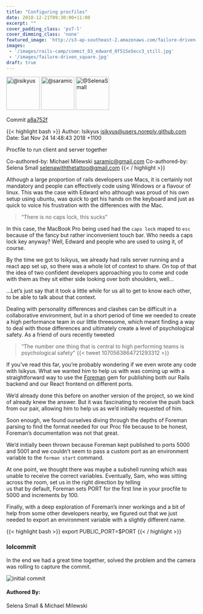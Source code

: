 ```yaml
---
title: "Configuring procfiles"
date: 2018-12-21T09:30:00+11:00
excerpt: ""
cover_padding_class: 'pv7-l'
cover_dimming_class: 'none'
featured_image: 'http://s3-ap-southeast-2.amazonaws.com/failure-driven-blog/railscamp-24-woodfield-hobart/commit_03_edward_0f515e5ecc3.gif'
images:
 - '/images/rails-camp/commit_03_edward_0f515e5ecc3_still.jpg'
 - '/images/failure-driven_square.jpg'
draft: true
---
```


<img alt="@isikyus" src="//github.com/isikyus.png" style="display: inline; width: 88px;" height="88" />
<img alt="@saramic" src="//github.com/saramic.png" style="display: inline; width: 88px;" height="88" />
<img alt="@SelenaSmall" src="//github.com/SelenaSmall.png" style="display: inline; width: 88px;" height="88" />

Commit [a8a752f](https://github.com/failure-driven/railscamp-search-term/commit/a8a752f2cf2d3be7f204ee028a5ff52d51e7dda7)

{{< highlight bash >}}
Author: Isikyus <isikyus@users.noreply.github.com>
Date:   Sat Nov 24 14:48:43 2018 +1100

Procfile to run client and server together

Co-authored-by: Michael Milewski <saramic@gmail.com>
Co-authored-by: Selena Small <selenawiththetattoo@gmail.com>
{{< / highlight >}}

Although a large proportion of rails developers use Macs, it is certainly not mandatory and people 
can effectively code using Windows or a flavour of linux. This was the case with Edward who although 
was proud of his own setup using ubuntu, was quick to get his hands on the keyboard and just as quick 
to voice his frustration with the differences with the Mac. 

> “There is no caps lock, this sucks” 

In this case, the MacBook Pro being used had the `caps lock` maped to `esc` because of the fancy but 
rather inconvenient touch bar. Who needs a caps lock key anyway? Well, Edward and people who are used 
to using it, of course.

By the time we got to Isikyus, we already had rails server running and a react app set up, so there 
was a whole lot of context to share. On top of that the idea of two confident developers approaching 
you to come and code with them as they sit either side looking over both shoulders, well…
 
...Let’s just say that it took a little while for us all to get to know each other, to be able to 
talk about that context. 

Dealing with personality differences and clashes can be difficult in a collaborative environment, 
but in a short period of time we needed to create a high performance team in our little threesome, 
which meant finding a way to deal with those differences and ultimately create a level of psychological 
safety. As a friend of ours recently tweeted

> “The number one thing that is central to high performing teams is psychological safety"
> {{< tweet 1070563864721293312 >}}

If you’ve read this far, you’re probably wondering if we even wrote any code with Isikyus. What we 
wanted him to help us with was coming up with a straightforward way to use the [Foreman](https://github.com/ddollar/foreman) 
gem for publishing both our Rails backend and our React frontend on different ports.

We’d already done this before on another version of the project, so we kind of already knew the answer. 
But it was fascinating to receive the push back from our pair, allowing him to help us as we’d initially 
requested of him.

Soon enough, we found ourselves diving through the depths of Foreman parsing to find the format needed 
for our Proc file because to be honest, Foreman’s documentation was not that great.

We’d initially been thrown because Foreman kept published to ports 5000 and 5001 and we couldn’t seem 
to pass a custom port as an environment variable to the `forman start` command.

At one point, we thought there was maybe a subshell running which was unable to receive the correct 
variables. Eventually, Sam, who was sitting across the room, set us in the right direction by telling  
us that by default, Foreman sets PORT for the first line in your procfile to 5000 and increments by 100.

Finally, with a deep exploration of Foreman’s inner workings and a bit of help from some other developers 
nearby, we figured out that we just needed to export an environment variable with a slightly different name.

{{< highlight bash >}}
export PUBLIC_PORT=$PORT
{{< / highlight >}}

### lolcommit

In the end we had a great time together, solved the problem and the camera was rolling to capture the commit.

![initial commit](http://s3-ap-southeast-2.amazonaws.com/failure-driven-blog/railscamp-24-woodfield-hobart/commit_03_edward_0f515e5ecc3.gif)

#### Authored By:

Selena Small & Michael Milewski

